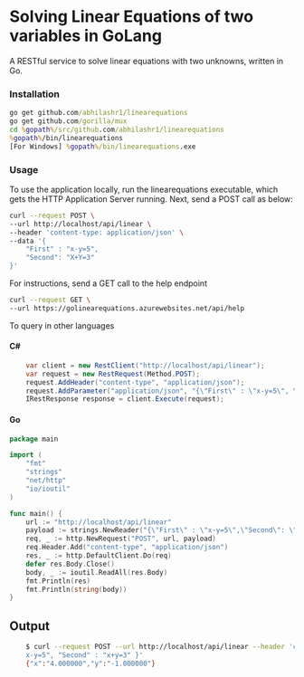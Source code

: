 # Solving Linear Equations of two variables in GoLang

A RESTful service to solve linear equations with two unknowns, written in Go.

### Installation

``` cmd
go get github.com/abhilashr1/linearequations 
go get github.com/gorilla/mux
cd %gopath%/src/github.com/abhilashr1/linearequations
%gopath%/bin/linearequations
[For Windows] %gopath%/bin/linearequations.exe
```
    
### Usage

To use the application locally, run the linearequations executable, which gets the HTTP Application Server running. Next, send a POST call as below: 

``` bash
curl --request POST \
--url http://localhost/api/linear \
--header 'content-type: application/json' \
--data '{		
    "First" : "x-y=5",
    "Second": "X+Y=3"
}'  
```

For instructions, send a GET call to the help endpoint

``` bash
curl --request GET \
--url https://golinearequations.azurewebsites.net/api/help

```

To query in other languages

#### C#

``` cs 
    var client = new RestClient("http://localhost/api/linear");
    var request = new RestRequest(Method.POST);
    request.AddHeader("content-type", "application/json");
    request.AddParameter("application/json", "{\"First\" : \"x-y=5\", \"Second\": \"X+Y=3\" }", ParameterType.RequestBody);
    IRestResponse response = client.Execute(request);
```

#### Go

``` go
package main

import (
    "fmt"
    "strings"
    "net/http"
    "io/ioutil"
)

func main() {
    url := "http://localhost/api/linear"
    payload := strings.NewReader("{\"First\" : \"x-y=5\",\"Second\": \"X+Y=3\"}")
    req, _ := http.NewRequest("POST", url, payload)
    req.Header.Add("content-type", "application/json")
    res, _ := http.DefaultClient.Do(req)
    defer res.Body.Close()
    body, _ := ioutil.ReadAll(res.Body)
    fmt.Println(res)
    fmt.Println(string(body))
}
```

## Output

``` bash
    $ curl --request POST --url http://localhost/api/linear --header 'content-type: application/json' --data '{ "First" : "
    x-y=5", "Second" : "x+y=3" }'
    {"x":"4.000000","y":"-1.000000"}
```
